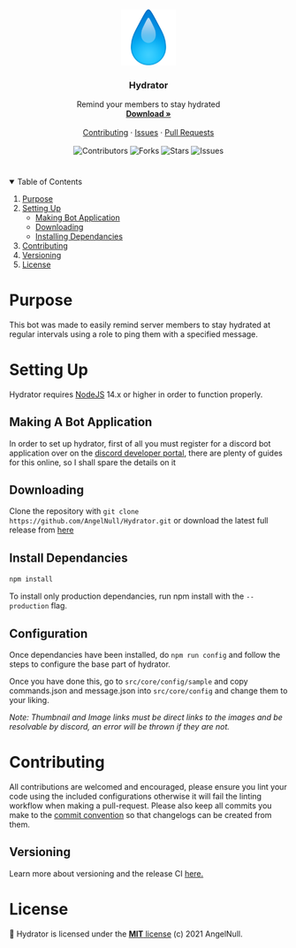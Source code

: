 <!--PROJECT HEAD-->
<br />
<p align="center">
  <a href="https://github.com/raine-discord/website">
    <img src='assets/img/header.png' width="20%" height="20%">
  </a>

  <h3 align="center">Hydrator</h3>

  <p align="center">
    Remind your members to stay hydrated
    <br />
    <a href="https://github.com/AngelNull/Hydrator/releases"><strong>Download »</strong></a>
    <br />
    <br />
    <a href="#contributing">Contributing</a>
    ·
    <a href="https://github.com/AngelNull/Hydrator/issues">Issues</a>
    ·
    <a href="https://github.com/AngelNull/Hydrator/pulls">Pull Requests</a>
  </p>
</p>
<p align="center">
<!--Contributors-->
<img src="https://img.shields.io/github/contributors/AngelNull/Hydrator.svg?style=for-the-badge" align="center" alt='Contributors'>
<!--Forks-->
<img src="https://img.shields.io/github/forks/AngelNull/Hydrator.svg?style=for-the-badge" align="center" alt='Forks' >
<!--Stars-->
<img src="https://img.shields.io/github/stars/AngelNull/Hydrator.svg?style=for-the-badge" align="center" alt='Stars' >
<!--Issues-->
<img src="https://img.shields.io/github/issues/AngelNull/Hydrator.svg?style=for-the-badge" align="center" alt='Issues' >
</p>

# 
<!-- TABLE OF CONTENTS -->
<details open="open">
  <summary>Table of Contents</summary>
  <ol>
    <li>
      <a href="#purpose">Purpose</a>
    </li>
    <li>
      <a href="#setting-up">Setting Up</a>
      <ul>
        <li><a href="#making-a-bot-application">Making Bot Application</a></li>
        <li><a href="#downloading">Downloading</a></li>
        <li><a href='#install-dependancies'>Installing Dependancies</a></li>
        </ul>
        </li>
      </ul>
    </li>
    <li><a href="#contributing">Contributing</a></li>
    <li><a href="#versioning">Versioning</a></li>
    <li><a href="#license">License</a></li>
  </ol>
</details>

# Purpose
This bot was made to easily remind server members to stay hydrated at regular intervals using a role to ping them with a specified message.

# Setting Up

Hydrator requires [NodeJS](https://nodejs.org/) 14.x or higher in order to function properly.

## Making A Bot Application

In order to set up hydrator, first of all you must register for a discord bot application over on the [discord developer portal](https://discord.com/developers/applications), there are plenty of guides for this online, so I shall spare the details on it

## Downloading

Clone the repository with `git clone https://github.com/AngelNull/Hydrator.git` or download the latest full release from [here](https://github.com/AngelNull/Hydrator/releases)

## Install Dependancies
```bash
npm install
```
To install only production dependancies, run npm install with the ``--production`` flag.

## Configuration

Once dependancies have been installed, do `npm run config` and follow the steps to configure the base part of hydrator. 

Once you have done this, go to `src/core/config/sample` and copy commands.json and message.json into `src/core/config` and change them to your liking. 

*Note: Thumbnail and Image links must be direct links to the images and be resolvable by discord, an error will be thrown if they are not.*

# Contributing
All contributions are welcomed and encouraged, please ensure you lint your code using the included configurations otherwise it will fail the linting workflow when making a pull-request. Please also keep all commits you make to the [commit convention](./.github/COMMIT_CONVENTION.md) so that changelogs can be created from them. 

## Versioning
Learn more about versioning and the release CI [here.](./.github/VERSIONING.MD)

# License
📜 Hydrator is licensed under the [**MIT** license](./LICENSE) (c) 2021 AngelNull.
